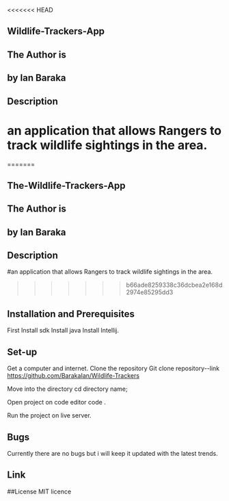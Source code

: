 <<<<<<< HEAD
## Wildlife-Trackers-App
## The Author is
## by Ian Baraka
## Description
# an application that allows Rangers to track wildlife sightings in the area.
=======
## The-Wildlife-Trackers-App
## The Author is
## by Ian Baraka
## Description
#an application that allows Rangers to track wildlife sightings in the area.



>>>>>>> b66ade8259338c36dcbea2e168d2974e85295dd3
## Installation and Prerequisites
First Install sdk Install java Install Intellij.

## Set-up
Get a computer and internet.
 Clone the repository Git clone 
 repository--link https://github.com/BarakaIan/Wildlife-Trackers

Move into the directory cd directory name;

Open project on code editor code .

Run the project on live server.

## Bugs
Currently there are no bugs but i will keep it updated with the latest trends.

## Link

##License
MIT licence
